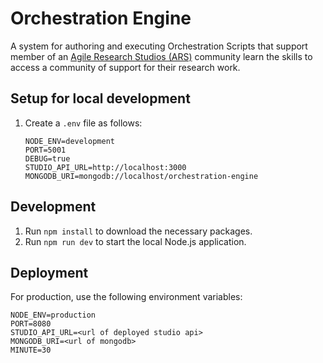 # Orchestration Engine
A system for authoring and executing Orchestration Scripts that support member of an [Agile Research Studios (ARS)](http://agileresearch.io/) community learn the skills to access a community of support for their research work.

## Setup for local development
1. Create a `.env` file as follows:
    ```
   NODE_ENV=development
   PORT=5001
   DEBUG=true
   STUDIO_API_URL=http://localhost:3000
   MONGODB_URI=mongodb://localhost/orchestration-engine
    ```

## Development
1. Run `npm install` to download the necessary packages.
2. Run `npm run dev` to start the local Node.js application.

## Deployment
For production, use the following environment variables:
```
NODE_ENV=production
PORT=8080
STUDIO_API_URL=<url of deployed studio api>
MONGODB_URI=<url of mongodb>
MINUTE=30
```